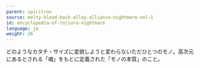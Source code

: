 ```yaml
---
parent: spiritron
source: melty-blood-back-alley-alliance-nightmare-vol-1
id: encyclopedia-of-rojiura-nightmare
language: ja
weight: 26
---
```


どのようなカタチ・サイズに変貌しようと変わらないただひとつのモノ。高次元にあるとされる「魂」をもとに定義された「モノの本質」のこと。
